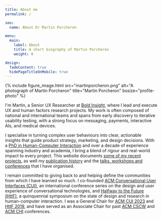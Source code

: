 ```yaml
---
title: About me
permalink: /

seo:
  name: About Dr Martin Porcheron

menu:
  main:
    label: About
    title: A short biography of Martin Porcheron
    weight: 0

design:
  fadeContent: true
  hidePageTitleOnMobile: true
---
```


{% include figure_image.html src="martinporcheron.png" alt="A photograph of Martin Porcheron" title="Martin Porcheron" bssize="profile-photo" %}

I'm Martin, a Senior UX Researcher at [Bold Insight](https://boldinsight.com/ "Bold Insight"), where I lead and execute UX and human factors research projects. My work is often composed of national and international teams and spans from early discovery to iterative usability testing, with a strong focus on messaging, payments, interactive AIs, and medical devices. 

I specialise in turning complex user behaviours into clear, actionable insights that guide product strategy, marketing, and design decisions. With a [PhD in Human-Computer Interaction](/phd/) and over a decade of experience spanning industry and academia, I bring a blend of rigour and real-world impact to every project. This website documents [some of my recent projects](/portfolio/), as well my [publication history](/pubs/) and the [talks, workshops and conferences](/talks/) that I have organised.

I remain committed to giving back to and helping define the communities from which I have learned so much. I co-founded [ACM Conversational User Interfaces (CUI)](https://cui.acm.org/sc/ "The Conversational User Interfaces community website"), an international conference series on the design and user experience of conversational technologies, and [Halfway to the Future (HttF)](https://www.halfwaytothefuture.net/ "Halfway to the Future symposium website"), a quinquennial symposium on the state of design and research in human-computer interaction. I was a General Chair for [ACM CUI 2023](https://cui.acm.org/2023/ "The Fifth Conference on Conversational User Interfaces") and [HttF 2019](https://www.halfwaytothefuture.net/2019/), and have served as an Associate Chair for past [ACM CSCW](https://cscw.acm.org/ "The ACM Conference on Computer-Supported Cooperative Work and Social Computing website") and [ACM CHI](https://chi.acm.org/ "The ACM Conference on Computer Human Interaction website") conferences.